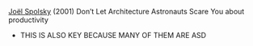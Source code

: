 
[Joël Spolsky](https://www.joelonsoftware.com/2001/04/21/dont-let-architecture-astronauts-scare-you/)
(2001) Don’t Let Architecture Astronauts Scare You
about productivity
- THIS IS ALSO KEY BECAUSE MANY OF THEM ARE ASD
